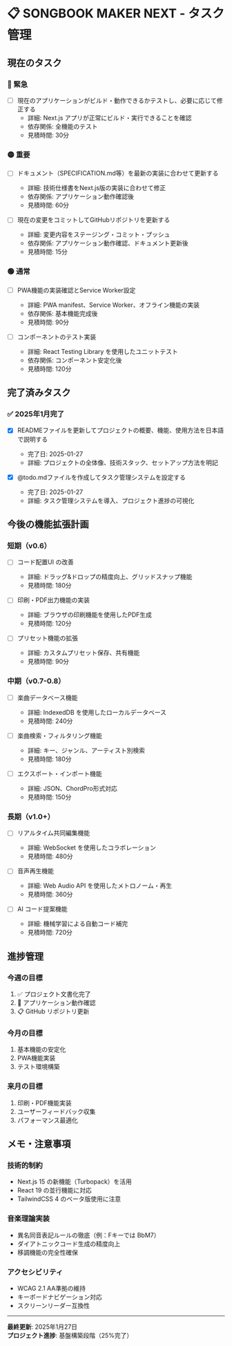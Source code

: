 # 📋 SONGBOOK MAKER NEXT - タスク管理

## 現在のタスク

### 🔴 緊急
- [ ] 現在のアプリケーションがビルド・動作できるかテストし、必要に応じて修正する
  - 詳細: Next.js アプリが正常にビルド・実行できることを確認
  - 依存関係: 全機能のテスト
  - 見積時間: 30分

### 🟡 重要  
- [ ] ドキュメント（SPECIFICATION.md等）を最新の実装に合わせて更新する
  - 詳細: 技術仕様書をNext.js版の実装に合わせて修正
  - 依存関係: アプリケーション動作確認後
  - 見積時間: 60分

- [ ] 現在の変更をコミットしてGitHubリポジトリを更新する
  - 詳細: 変更内容をステージング・コミット・プッシュ
  - 依存関係: アプリケーション動作確認、ドキュメント更新後
  - 見積時間: 15分

### 🟢 通常
- [ ] PWA機能の実装確認とService Worker設定
  - 詳細: PWA manifest、Service Worker、オフライン機能の実装
  - 依存関係: 基本機能完成後
  - 見積時間: 90分

- [ ] コンポーネントのテスト実装
  - 詳細: React Testing Library を使用したユニットテスト
  - 依存関係: コンポーネント安定化後
  - 見積時間: 120分

## 完了済みタスク

### ✅ 2025年1月完了
- [x] READMEファイルを更新してプロジェクトの概要、機能、使用方法を日本語で説明する
  - 完了日: 2025-01-27
  - 詳細: プロジェクトの全体像、技術スタック、セットアップ方法を明記

- [x] @todo.mdファイルを作成してタスク管理システムを設定する
  - 完了日: 2025-01-27
  - 詳細: タスク管理システムを導入、プロジェクト進捗の可視化

## 今後の機能拡張計画

### 短期（v0.6）
- [ ] コード配置UI の改善
  - 詳細: ドラッグ&ドロップの精度向上、グリッドスナップ機能
  - 見積時間: 180分

- [ ] 印刷・PDF出力機能の実装
  - 詳細: ブラウザの印刷機能を使用したPDF生成
  - 見積時間: 120分

- [ ] プリセット機能の拡張
  - 詳細: カスタムプリセット保存、共有機能
  - 見積時間: 90分

### 中期（v0.7-0.8）
- [ ] 楽曲データベース機能
  - 詳細: IndexedDB を使用したローカルデータベース
  - 見積時間: 240分

- [ ] 楽曲検索・フィルタリング機能
  - 詳細: キー、ジャンル、アーティスト別検索
  - 見積時間: 180分

- [ ] エクスポート・インポート機能
  - 詳細: JSON、ChordPro形式対応
  - 見積時間: 150分

### 長期（v1.0+）
- [ ] リアルタイム共同編集機能
  - 詳細: WebSocket を使用したコラボレーション
  - 見積時間: 480分

- [ ] 音声再生機能
  - 詳細: Web Audio API を使用したメトロノーム・再生
  - 見積時間: 360分

- [ ] AI コード提案機能
  - 詳細: 機械学習による自動コード補完
  - 見積時間: 720分

## 進捗管理

### 今週の目標
1. ✅ プロジェクト文書化完了
2. 🔄 アプリケーション動作確認
3. 📋 GitHub リポジトリ更新

### 今月の目標
1. 基本機能の安定化
2. PWA機能実装
3. テスト環境構築

### 来月の目標
1. 印刷・PDF機能実装
2. ユーザーフィードバック収集
3. パフォーマンス最適化

## メモ・注意事項

### 技術的制約
- Next.js 15 の新機能（Turbopack）を活用
- React 19 の並行機能に対応
- TailwindCSS 4 のベータ版使用に注意

### 音楽理論実装
- 異名同音表記ルールの徹底（例：Fキーでは BbM7）
- ダイアトニックコード生成の精度向上
- 移調機能の完全性確保

### アクセシビリティ
- WCAG 2.1 AA準拠の維持
- キーボードナビゲーション対応
- スクリーンリーダー互換性

---

**最終更新**: 2025年1月27日  
**プロジェクト進捗**: 基盤構築段階（25%完了）
